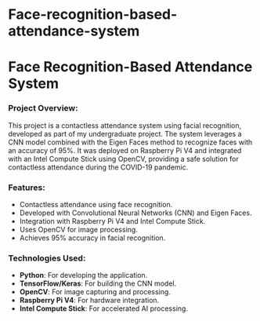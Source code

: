# Face-recognition-based-attendance-system

# Face Recognition-Based Attendance System

### Project Overview:
This project is a contactless attendance system using facial recognition, developed as part of my undergraduate project. The system leverages a CNN model combined with the Eigen Faces method to recognize faces with an accuracy of 95%. It was deployed on Raspberry Pi V4 and integrated with an Intel Compute Stick using OpenCV, providing a safe solution for contactless attendance during the COVID-19 pandemic.

### Features:
- Contactless attendance using face recognition.
- Developed with Convolutional Neural Networks (CNN) and Eigen Faces.
- Integration with Raspberry Pi V4 and Intel Compute Stick.
- Uses OpenCV for image processing.
- Achieves 95% accuracy in facial recognition.

### Technologies Used:
- **Python**: For developing the application.
- **TensorFlow/Keras**: For building the CNN model.
- **OpenCV**: For image capturing and processing.
- **Raspberry Pi V4**: For hardware integration.
- **Intel Compute Stick**: For accelerated AI processing.
